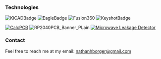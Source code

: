 ### Technologies

![KiCADBadge](https://github.com/nathanhborger/PCB_Portfolio/assets/75147239/ebc853b9-5f93-4297-8019-5d610981e74f)
![EagleBadge](https://github.com/nathanhborger/PCB_Portfolio/assets/75147239/09dd83e0-5e31-4a0b-9758-8d0dff992af9)
![Fusion360](https://github.com/nathanhborger/PCB_Portfolio/assets/75147239/e7324af9-1177-46c3-a05c-bdde1d0f4bd6)
![KeyshotBadge](https://github.com/nathanhborger/PCB_Portfolio/assets/75147239/77a7b579-217f-430e-9ca4-8b2172e381cd)

[![CalcPCB](https://i.imgur.com/YdJRJAA.png)](https://github.com/EE403-CapStone/Design)
![RP2040PCB_Banner_PLain](https://i.imgur.com/3gm3rCr.png)
[![Microwave Leakage Detector](https://i.imgur.com/MBN4GuW.png)](https://github.com/nathanhborger/Microwave_Leakage_Detector)


### Contact
Feel free to reach me at my email: nathanhborger@gmail.com

